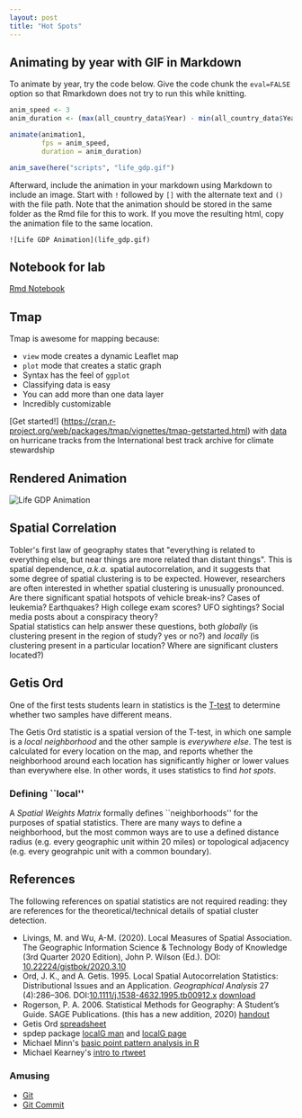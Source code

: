 ```yaml
---
layout: post
title: "Hot Spots"
---
```


## Animating by year with GIF in Markdown

To animate by year, try the code below.
Give the code chunk the `eval=FALSE` option so that Rmarkdown does not try to run this while knitting.

```r
anim_speed <- 3
anim_duration <- (max(all_country_data$Year) - min(all_country_data$Year) + 1) / anim_speed

animate(animation1, 
        fps = anim_speed,
        duration = anim_duration)

anim_save(here("scripts", "life_gdp.gif")
```

Afterward, include the animation in your markdown using Markdown to include an image. Start with `!` followed by `[]` with the alternate text and `()` with the file path. Note that the animation should be stored in the same folder as the Rmd file for this to work. If you move the resulting html, copy the animation file to the same location.

```
![Life GDP Animation](life_gdp.gif)
```

## Notebook for lab

[Rmd Notebook](https://drive.google.com/open?id=1FLX-_F9AmYoIHOJpvjLRRCqhEAwQLvr5&usp=drive_fs)

## Tmap

Tmap is awesome for mapping because:

- `view` mode creates a dynamic Leaflet map
- `plot` mode that creates a static graph
- Syntax has the feel of  `ggplot`
- Classifying data is easy
- You can add more than one data layer
- Incredibly customizable

[Get started!]
(https://cran.r-project.org/web/packages/tmap/vignettes/tmap-getstarted.html) with [data](https://www.ncei.noaa.gov/products/international-best-track-archive)  on hurricane tracks from the International best track archive for climate stewardship

## Rendered Animation

![Life GDP Animation](life_gdp.gif)

## Spatial Correlation

Tobler's first law of geography states that "everything is related to everything else, but near things are more related than distant things".
This is spatial dependence, *a.k.a.* spatial autocorrelation, and it suggests that some degree of spatial clustering is to be expected. However, researchers are often interested in whether spatial clustering is unusually pronounced. Are there significant spatial hotspots of vehicle break-ins? Cases of leukemia? Earthquakes? High college exam scores? UFO sightings? Social media posts about a conspiracy theory?  
Spatial statistics can help answer these questions, both *globally* (is clustering present in the region of study? yes or no?) and *locally* (is clustering present in a particular location? Where are significant clusters located?)

## Getis Ord

One of the first tests students learn in statistics is the [T-test](https://www.khanacademy.org/math/ap-statistics/xfb5d8e68:inference-quantitative-means/two-sample-t-test-means/v/two-sample-t-test-for-difference-of-means) to determine whether two samples have different means. 

The Getis Ord statistic is a spatial version of the T-test, in which one sample is a *local neighborhood* and the other sample is *everywhere else*. 
The test is calculated for every location on the map, and reports whether the neighborhood around each location has significantly higher or lower values than everywhere else.
In other words, it uses statistics to find *hot spots*. 

### Defining ``local''

A *Spatial Weights Matrix* formally defines ``neighborhoods'' for the purposes of spatial statistics. 
There are many ways to define a neighborhood, but the most common ways are to use a defined distance radius (e.g. every geographic unit within 20 miles) or topological adjacency (e.g. every geograhpic unit with a common boundary). 

## References

The following references on spatial statistics are not required reading: they are references for the theoretical/technical details of spatial cluster detection.

- Livings, M. and Wu, A-M. (2020). Local Measures of Spatial Association. The Geographic Information Science & Technology Body of Knowledge (3rd Quarter 2020 Edition), John P. Wilson (Ed.). DOI: [10.22224/gistbok/2020.3.10](https://gistbok-topics.ucgis.org/AM-03-023) 
- Ord, J. K., and A. Getis. 1995. Local Spatial Autocorrelation Statistics: Distributional Issues and an Application. *Geographical Analysis* 27 (4):286–306. DOI:[10.1111/j.1538-4632.1995.tb00912.x](https://doi.org/10.1111/j.1538-4632.1995.tb00912.x) [download](https://drive.google.com/open?id=12xlFDnVD96xqvJ-Bb1DkPR75EBp9gKtG&usp=drive_fs)
- Rogerson, P. A. 2006. Statistical Methods for Geography: A Student’s Guide. SAGE Publications. (this has a new addition, 2020) [handout](https://drive.google.com/open?id=129xTsDdYyHYkaVfwH7sPApcs8vfDkguN&usp=drive_fs)
- Getis Ord [spreadsheet](https://opengisci.github.io/assets/GetisOrd.xlsx)
- spdep package [localG man](https://rdrr.io/rforge/spdep/man/localG.html) and [localG page](https://www.rdocumentation.org/packages/spdep/versions/1.1-3/topics/localG)
- Michael Minn's [basic point pattern analysis in R](http://michaelminn.net/tutorials/r-point-analysis/)
- Michael Kearney's [intro to rtweet](https://mkearney.github.io/blog/2017/06/01/intro-to-rtweet/)

### Amusing

- [Git](https://xkcd.com/1597/)
- [Git Commit](https://xkcd.com/1296/)


